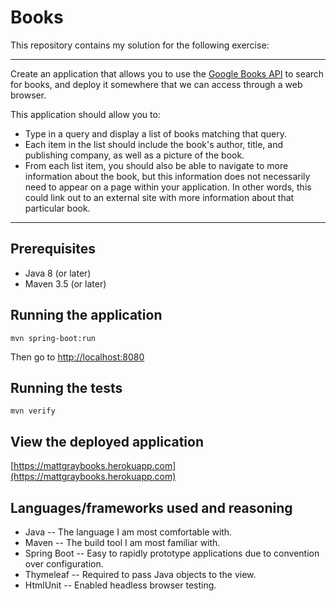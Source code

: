 # Books

This repository contains my solution for the following exercise:

---

Create an application that allows you to use the [Google Books API](https://developers.google.com/books/docs/overview) to search for books, and deploy it somewhere that we can access through a web browser.

This application should allow you to:
- Type in a query and display a list of books matching that query.
- Each item in the list should include the book's author, title, and publishing company, as well as a picture of the book.
- From each list item, you should also be able to navigate to more information about the book, but this information does not necessarily need to appear on a page within your application. In other words, this could link out to an external site with more information about that particular book.

---

## Prerequisites

- Java 8 (or later)
- Maven 3.5 (or later)

## Running the application

```
mvn spring-boot:run
```

Then go to [http://localhost:8080](http://localhost:8080)

## Running the tests

```
mvn verify
```

## View the deployed application

[https://mattgraybooks.herokuapp.com](https://mattgraybooks.herokuapp.com)

## Languages/frameworks used and reasoning

- Java
-- The language I am most comfortable with.
- Maven
-- The build tool I am most familiar with.
- Spring Boot
-- Easy to rapidly prototype applications due to convention over configuration.
- Thymeleaf
-- Required to pass Java objects to the view.
- HtmlUnit 
-- Enabled headless browser testing.
